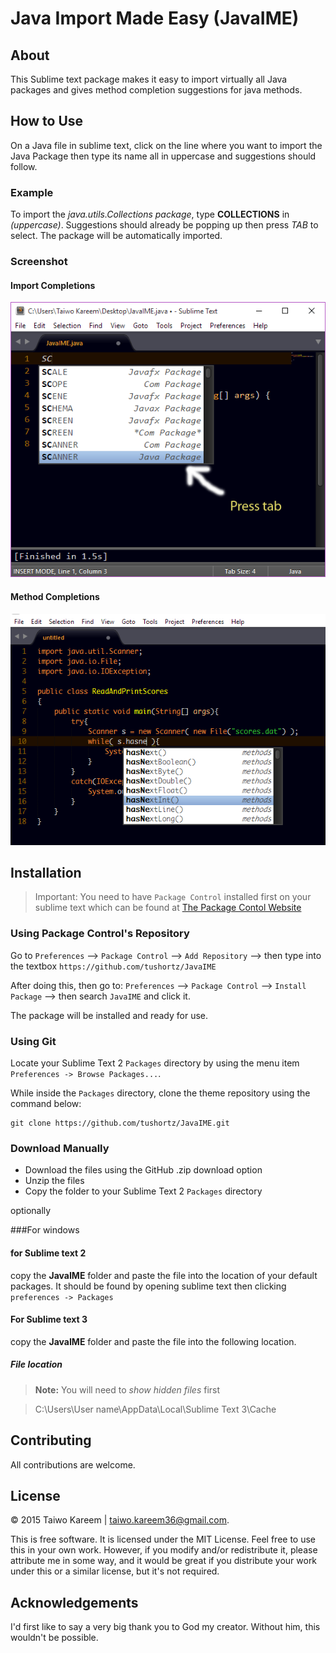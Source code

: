 

# Java Import Made Easy (JavaIME)

## About

This Sublime text package makes it easy to import virtually all Java packages and gives method completion suggestions for java methods.

## How to Use

On a Java file in sublime text, click on the line where you want to import the Java Package then type its name all in uppercase and suggestions should follow.

### Example
To import the *java.utils.Collections package*, type **COLLECTIONS** in *(uppercase)*. Suggestions should already be popping up then press *TAB* to select. The package will be automatically imported.

### Screenshot
#### Import Completions
![Java Import Made Easy {JavaIME}](./preview.gif)

#### Method Completions
![Java Import Made Easy {JavaIME}](./preview.png)


## Installation
> Important: You need to have `Package Control` installed first on your sublime text which can be found at [The Package Contol Website](http://packagecontrol.io)

### Using Package Control's Repository

Go to `Preferences` --> `Package Control` --> `Add Repository` --> then type into the textbox `https://github.com/tushortz/JavaIME`

After doing this, then go to: `Preferences` --> `Package Control` --> `Install Package` --> then search `JavaIME` and click it.

The package will be installed and ready for use.


### Using Git

Locate your Sublime Text 2 `Packages` directory by using the menu item `Preferences -> Browse Packages...`.

While inside the `Packages` directory, clone the theme repository using the command below:

    git clone https://github.com/tushortz/JavaIME.git



### Download Manually

* Download the files using the GitHub .zip download option
* Unzip the files
* Copy the folder to your Sublime Text 2 `Packages` directory


optionally

###For windows
#### for Sublime text 2
copy the **JavaIME** folder and paste the file into the location of your default packages. It should be found by opening sublime text then clicking `preferences -> Packages`


#### For Sublime text 3
copy the **JavaIME** folder and paste the file into the following location.

##### File location

> **Note:** You will need to *show hidden files* first

> C:\Users\User name\AppData\Local\Sublime Text 3\Cache

## Contributing

All contributions are welcome. 

## License
© 2015 Taiwo Kareem | taiwo.kareem36@gmail.com.

This is free software. It is licensed under the MIT License. Feel free to use this in your own work. However, if you modify and/or redistribute it, please attribute me in some way, and it would be great if you distribute your work under this or a similar license, but it's not required.

## Acknowledgements
I'd first like to say a very big thank you to God my creator. Without him, this wouldn't be possible.







